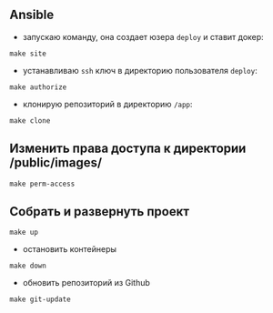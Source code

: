 ## Ansible
- запускаю команду, она создает юзера `deploy` и ставит докер:

`make site`

- устанавливаю `ssh` ключ в директорию пользователя `deploy`:

`make authorize`

- клонирую репозиторий в директорию `/app`:

`make clone`

## Изменить права доступа к директории /public/images/

`make perm-access`

## Собрать и развернуть проект

`make up`

- остановить контейнеры 

`make down`

- обновить репозиторий из Github

`make git-update`
